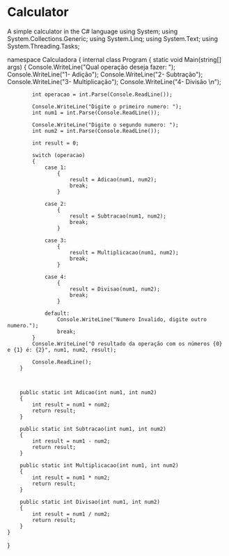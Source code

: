 # Calculator
 A simple calculator in the C# language
using System;
using System.Collections.Generic;
using System.Linq;
using System.Text;
using System.Threading.Tasks;

namespace Calculadora
{
    internal class Program
    { 
        static void Main(string[] args)
        {
            Console.WriteLine("Qual operação deseja fazer: ");
            Console.WriteLine("1- Adição");
            Console.WriteLine("2- Subtração");
            Console.WriteLine("3- Multiplicação");
            Console.WriteLine("4- Divisão \n");

       
            int operacao = int.Parse(Console.ReadLine());

            Console.WriteLine("Digite o primeiro numero: ");
            int num1 = int.Parse(Console.ReadLine()); 

            Console.WriteLine("Digite o segundo numero: ");
            int num2 = int.Parse(Console.ReadLine());

            int result = 0;

            switch (operacao)
            {
                case 1:
                    {
                        result = Adicao(num1, num2); 
                        break;
                    }

                case 2:
                    {
                        result = Subtracao(num1, num2);
                        break;
                    }

                case 3:
                    {
                        result = Multiplicacao(num1, num2);
                        break;
                    }

                case 4:
                    {
                        result = Divisao(num1, num2);
                        break;
                    }

                default:
                    Console.WriteLine("Numero Invalido, digite outro numero.");
                    break;
            }
            Console.WriteLine("O resultado da operação com os números {0} e {1} é: {2}", num1, num2, result);

            Console.ReadLine();
        }



        public static int Adicao(int num1, int num2)
        {
            int result = num1 + num2;
            return result;
        }

        public static int Subtracao(int num1, int num2)
        {
            int result = num1 - num2;
            return result;
        }

        public static int Multiplicacao(int num1, int num2)
        {
            int result = num1 * num2;
            return result;
        }

        public static int Divisao(int num1, int num2)
        {
            int result = num1 / num2;
            return result;
        }
    }
} 
